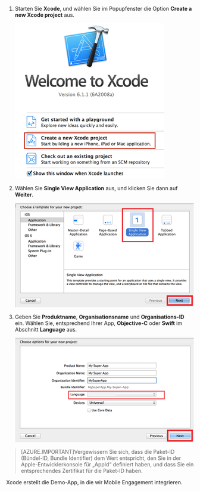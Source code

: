 1. Starten Sie **Xcode**, und wählen Sie im Popupfenster die Option **Create a new Xcode project** aus.

	![](./media/mobile-engagement-create-new-ios-app/xcode-new-project.png)

2. Wählen Sie **Single View Application** aus, und klicken Sie dann auf **Weiter**.

	![](./media/mobile-engagement-create-new-ios-app/xcode-simple-view.png)

3. Geben Sie **Produktname**, **Organisationsname** und **Organisations-ID** ein. Wählen Sie, entsprechend Ihrer App, **Objective-C** oder **Swift** im Abschnitt **Language** aus.

	![](./media/mobile-engagement-create-new-ios-app/xcode-project-props.png)

> [AZURE.IMPORTANT]Vergewissern Sie sich, dass die Paket-ID (Bündel-ID, Bundle Identifier) dem Wert entspricht, den Sie in der Apple-Entwicklerkonsole für „AppId“ definiert haben, und dass Sie ein entsprechendes Zertifikat für die Paket-ID haben.

Xcode erstellt die Demo-App, in die wir Mobile Engagement integrieren.

<!---HONumber=Oct15_HO1-->